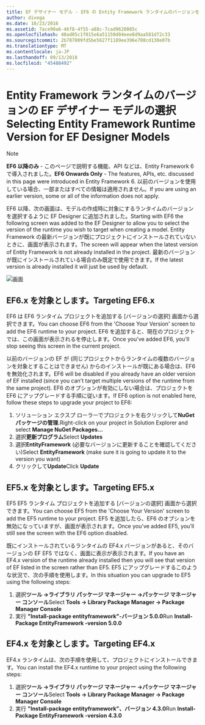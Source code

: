 ```yaml
---
title: EF デザイナー モデル - EF6 の Entity Framework ランタイムのバージョンを選択します。
author: divega
ms.date: 10/23/2016
ms.assetid: 7ace90a6-46f8-4f55-a88c-7cad9620085c
ms.openlocfilehash: 40ad05c1f015e6a51150d04eee8d9aa581d72c33
ms.sourcegitcommit: 2b787009fd5be5627f1189ee396e708cd130e07b
ms.translationtype: MT
ms.contentlocale: ja-JP
ms.lasthandoff: 09/13/2018
ms.locfileid: "45488492"
---
```

# <a name="selecting-entity-framework-runtime-version-for-ef-designer-models"></a><span data-ttu-id="c8851-102">Entity Framework ランタイムのバージョンの EF デザイナー モデルの選択</span><span class="sxs-lookup"><span data-stu-id="c8851-102">Selecting Entity Framework Runtime Version for EF Designer Models</span></span>
> [!NOTE]
> <span data-ttu-id="c8851-103">**EF6 以降のみ** - このページで説明する機能、API などは、Entity Framework 6 で導入されました。</span><span class="sxs-lookup"><span data-stu-id="c8851-103">**EF6 Onwards Only** - The features, APIs, etc. discussed in this page were introduced in Entity Framework 6.</span></span> <span data-ttu-id="c8851-104">以前のバージョンを使用している場合、一部またはすべての情報は適用されません。</span><span class="sxs-lookup"><span data-stu-id="c8851-104">If you are using an earlier version, some or all of the information does not apply.</span></span>

<span data-ttu-id="c8851-105">EF6 以降、次の画面は、モデルの作成時に対象にするランタイムのバージョンを選択するように EF Designer に追加されました。</span><span class="sxs-lookup"><span data-stu-id="c8851-105">Starting with EF6 the following screen was added to the EF Designer to allow you to select the version of the runtime you wish to target when creating a model.</span></span> <span data-ttu-id="c8851-106">Entity Framework の最新バージョンが既にプロジェクトにインストールされていないときに、画面が表示されます。</span><span class="sxs-lookup"><span data-stu-id="c8851-106">The screen will appear when the latest version of Entity Framework is not already installed in the project.</span></span> <span data-ttu-id="c8851-107">最新のバージョンが既にインストールされている場合のみ既定で使用できます。</span><span class="sxs-lookup"><span data-stu-id="c8851-107">If the latest version is already installed it will just be used by default.</span></span>

![画面](~/ef6/media/screen.png)


## <a name="targeting-ef6x"></a><span data-ttu-id="c8851-109">EF6.x を対象とします。</span><span class="sxs-lookup"><span data-stu-id="c8851-109">Targeting EF6.x</span></span>

<span data-ttu-id="c8851-110">EF6 は EF6 ランタイム プロジェクトを追加する [バージョンの選択] 画面から選択できます。</span><span class="sxs-lookup"><span data-stu-id="c8851-110">You can choose EF6 from the 'Choose Your Version' screen to add the EF6 runtime to your project.</span></span> <span data-ttu-id="c8851-111">EF6 を追加すると、現在のプロジェクトでは、この画面が表示されるを停止します。</span><span class="sxs-lookup"><span data-stu-id="c8851-111">Once you've added EF6, you’ll stop seeing this screen in the current project.</span></span>

<span data-ttu-id="c8851-112">以前のバージョンの EF が (同じプロジェクトからランタイムの複数のバージョンを対象とすることはできません) からのインストールが既にある場合は、EF6 を無効化されます。</span><span class="sxs-lookup"><span data-stu-id="c8851-112">EF6 will be disabled if you already have an older version of EF installed (since you can't target multiple versions of the runtime from the same project).</span></span> <span data-ttu-id="c8851-113">EF6 のオプションが有効にしない場合は、プロジェクトを EF6 にアップグレードする手順に従います。</span><span class="sxs-lookup"><span data-stu-id="c8851-113">If EF6 option is not enabled here, follow these steps to upgrade your project to EF6:</span></span>

1.  <span data-ttu-id="c8851-114">ソリューション エクスプ ローラーでプロジェクトを右クリックして**NuGet パッケージの管理.**</span><span class="sxs-lookup"><span data-stu-id="c8851-114">Right-click on your project in Solution Explorer and select **Manage NuGet Packages...**</span></span>
2.  <span data-ttu-id="c8851-115">選択**更新プログラム**</span><span class="sxs-lookup"><span data-stu-id="c8851-115">Select **Updates**</span></span>
3.  <span data-ttu-id="c8851-116">選択**EntityFramework** (必要なバージョンに更新することを確認してください)</span><span class="sxs-lookup"><span data-stu-id="c8851-116">Select **EntityFramework** (make sure it is going to update it to the version you want)</span></span>
4.  <span data-ttu-id="c8851-117">クリックして**Update**</span><span class="sxs-lookup"><span data-stu-id="c8851-117">Click **Update**</span></span>

 

## <a name="targeting-ef5x"></a><span data-ttu-id="c8851-118">EF5.x を対象とします。</span><span class="sxs-lookup"><span data-stu-id="c8851-118">Targeting EF5.x</span></span>

<span data-ttu-id="c8851-119">EF5 EF5 ランタイム プロジェクトを追加する [バージョンの選択] 画面から選択できます。</span><span class="sxs-lookup"><span data-stu-id="c8851-119">You can choose EF5 from the 'Choose Your Version' screen to add the EF5 runtime to your project.</span></span> <span data-ttu-id="c8851-120">EF5 を追加したら、EF6 のオプションを無効になっていますが、画面が表示されます。</span><span class="sxs-lookup"><span data-stu-id="c8851-120">Once you've added EF5, you’ll still see the screen with the EF6 option disabled.</span></span>

<span data-ttu-id="c8851-121">既にインストールされているランタイムの EF4.x バージョンがあると、そのバージョンの EF EF5 ではなく、画面に表示が表示されます。</span><span class="sxs-lookup"><span data-stu-id="c8851-121">If you have an EF4.x version of the runtime already installed then you will see that version of EF listed in the screen rather than EF5.</span></span> <span data-ttu-id="c8851-122">EF5 にアップグレードするこのような状況で、次の手順を使用します。</span><span class="sxs-lookup"><span data-stu-id="c8851-122">In this situation you can upgrade to EF5 using the following steps:</span></span>

1.  <span data-ttu-id="c8851-123">選択**ツール -&gt;ライブラリ パッケージ マネージャー -&gt;パッケージ マネージャー コンソール**</span><span class="sxs-lookup"><span data-stu-id="c8851-123">Select **Tools -&gt; Library Package Manager -&gt; Package Manager Console**</span></span>
2.  <span data-ttu-id="c8851-124">実行 **"Install-package entityframework"-バージョン 5.0.0**</span><span class="sxs-lookup"><span data-stu-id="c8851-124">Run **Install-Package EntityFramework -version 5.0.0**</span></span>

 

## <a name="targeting-ef4x"></a><span data-ttu-id="c8851-125">EF4.x を対象とします。</span><span class="sxs-lookup"><span data-stu-id="c8851-125">Targeting EF4.x</span></span>

<span data-ttu-id="c8851-126">EF4.x ランタイムは、次の手順を使用して、プロジェクトにインストールできます。</span><span class="sxs-lookup"><span data-stu-id="c8851-126">You can install the EF4.x runtime to your project using the following steps:</span></span>

1.  <span data-ttu-id="c8851-127">選択**ツール -&gt;ライブラリ パッケージ マネージャー -&gt;パッケージ マネージャー コンソール**</span><span class="sxs-lookup"><span data-stu-id="c8851-127">Select **Tools -&gt; Library Package Manager -&gt; Package Manager Console**</span></span>
2.  <span data-ttu-id="c8851-128">実行 **"Install-package entityframework"、バージョン 4.3.0**</span><span class="sxs-lookup"><span data-stu-id="c8851-128">Run **Install-Package EntityFramework -version 4.3.0**</span></span>
